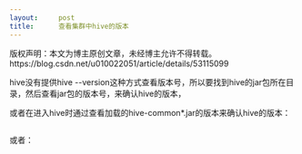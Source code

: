 ```yaml
---
layout:     post
title:      查看集群中hive的版本
---
```

<div id="article_content" class="article_content clearfix csdn-tracking-statistics" data-pid="blog" data-mod="popu_307" data-dsm="post">
								<div class="article-copyright">
					版权声明：本文为博主原创文章，未经博主允许不得转载。					https://blog.csdn.net/u010022051/article/details/53115099				</div>
								            <link rel="stylesheet" href="https://csdnimg.cn/release/phoenix/template/css/ck_htmledit_views-f76675cdea.css">
						<div class="htmledit_views" id="content_views">
                
<p><span style="font-size:14px;">hive没有提供hive --version这种方式查看版本号，所以要找到hive的jar包所在目录，然后查看jar包的版本号，来确认hive的版本，</span></p>
<p><span style="font-size:14px;">或者在进入hive时通过查看加载的hive-common*.jar的版本来确认hive的版本：</span></p>
<p><span style="font-size:14px;"><img src="https://img-blog.csdn.net/20161110140216173?watermark/2/text/aHR0cDovL2Jsb2cuY3Nkbi5uZXQv/font/5a6L5L2T/fontsize/400/fill/I0JBQkFCMA==/dissolve/70/gravity/Center" alt=""><br></span></p>
<p><span style="font-size:14px;">或者：</span></p>
<p><span style="font-size:14px;"><img src="https://img-blog.csdn.net/20161110140354941?watermark/2/text/aHR0cDovL2Jsb2cuY3Nkbi5uZXQv/font/5a6L5L2T/fontsize/400/fill/I0JBQkFCMA==/dissolve/70/gravity/Center" alt=""><br></span></p>
            </div>
                </div>
